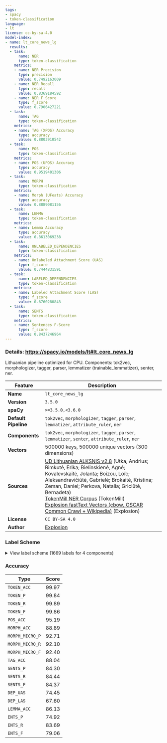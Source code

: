 ```yaml
---
tags:
- spacy
- token-classification
language:
- lt
license: cc-by-sa-4.0
model-index:
- name: lt_core_news_lg
  results:
  - task:
      name: NER
      type: token-classification
    metrics:
    - name: NER Precision
      type: precision
      value: 0.7492163009
    - name: NER Recall
      type: recall
      value: 0.8369184592
    - name: NER F Score
      type: f_score
      value: 0.7906427221
  - task:
      name: TAG
      type: token-classification
    metrics:
    - name: TAG (XPOS) Accuracy
      type: accuracy
      value: 0.8803910542
  - task:
      name: POS
      type: token-classification
    metrics:
    - name: POS (UPOS) Accuracy
      type: accuracy
      value: 0.9519401306
  - task:
      name: MORPH
      type: token-classification
    metrics:
    - name: Morph (UFeats) Accuracy
      type: accuracy
      value: 0.8889081156
  - task:
      name: LEMMA
      type: token-classification
    metrics:
    - name: Lemma Accuracy
      type: accuracy
      value: 0.8613069238
  - task:
      name: UNLABELED_DEPENDENCIES
      type: token-classification
    metrics:
    - name: Unlabeled Attachment Score (UAS)
      type: f_score
      value: 0.7444831591
  - task:
      name: LABELED_DEPENDENCIES
      type: token-classification
    metrics:
    - name: Labeled Attachment Score (LAS)
      type: f_score
      value: 0.6760280843
  - task:
      name: SENTS
      type: token-classification
    metrics:
    - name: Sentences F-Score
      type: f_score
      value: 0.8437246964
---
```

### Details: https://spacy.io/models/lt#lt_core_news_lg

Lithuanian pipeline optimized for CPU. Components: tok2vec, morphologizer, tagger, parser, lemmatizer (trainable_lemmatizer), senter, ner.

| Feature | Description |
| --- | --- |
| **Name** | `lt_core_news_lg` |
| **Version** | `3.5.0` |
| **spaCy** | `>=3.5.0,<3.6.0` |
| **Default Pipeline** | `tok2vec`, `morphologizer`, `tagger`, `parser`, `lemmatizer`, `attribute_ruler`, `ner` |
| **Components** | `tok2vec`, `morphologizer`, `tagger`, `parser`, `lemmatizer`, `senter`, `attribute_ruler`, `ner` |
| **Vectors** | 500000 keys, 500000 unique vectors (300 dimensions) |
| **Sources** | [UD Lithuanian ALKSNIS v2.8](https://github.com/UniversalDependencies/UD_Lithuanian-ALKSNIS) (Utka, Andrius; Rimkutė, Erika; Bielinskienė, Agnė; Kovalevskaitė, Jolanta; Boizou, Loïc; Aleksandravičiūtė, Gabrielė; Brokaitė, Kristina; Zeman, Daniel; Perkova, Natalia; Griciūtė, Bernadeta)<br />[TokenMill NER Corpus](https://www.tokenmill.lt) (TokenMill)<br />[Explosion fastText Vectors (cbow, OSCAR Common Crawl + Wikipedia)](https://spacy.io) (Explosion) |
| **License** | `CC BY-SA 4.0` |
| **Author** | [Explosion](https://explosion.ai) |

### Label Scheme

<details>

<summary>View label scheme (1669 labels for 4 components)</summary>

| Component | Labels |
| --- | --- |
| **`morphologizer`** | `Definite=Ind\|Gender=Neut\|POS=VERB\|Polarity=Pos\|Tense=Pres\|VerbForm=Part\|Voice=Pass`, `POS=VERB\|Polarity=Pos\|VerbForm=Inf`, `Case=Gen\|Definite=Def\|Degree=Pos\|Gender=Fem\|Number=Plur\|POS=ADJ`, `Case=Gen\|Gender=Fem\|Number=Plur\|POS=NOUN`, `Case=Gen\|Gender=Masc\|Number=Plur\|POS=NOUN`, `Case=Acc\|Gender=Masc\|Number=Plur\|POS=NOUN`, `POS=VERB\|Polarity=Pos\|Tense=Pres\|VerbForm=Ger`, `Case=Gen\|Gender=Masc\|Number=Sing\|POS=NOUN`, `POS=CCONJ`, `POS=PUNCT`, `Case=Gen\|Definite=Ind\|Gender=Masc\|Number=Plur\|POS=PRON\|PronType=Ind`, `Case=Acc\|Definite=Ind\|Degree=Pos\|Gender=Fem\|Number=Plur\|POS=ADJ`, `Case=Acc\|Gender=Fem\|Number=Plur\|POS=NOUN`, `Case=Loc\|Gender=Fem\|Number=Plur\|POS=NOUN`, `Case=Gen\|Definite=Ind\|Gender=Masc\|Number=Plur\|POS=VERB\|Polarity=Pos\|Tense=Pres\|VerbForm=Part\|Voice=Act`, `Case=Acc\|Gender=Masc\|Number=Sing\|POS=NOUN`, `Case=Acc\|Definite=Ind\|Gender=Fem\|Number=Plur\|POS=PRON\|PronType=Ind`, `Case=Acc\|Definite=Ind\|Gender=Fem\|Number=Sing\|POS=DET\|PronType=Dem`, `Case=Acc\|Gender=Fem\|Number=Sing\|POS=NOUN`, `Aspect=Perf\|Mood=Ind\|Number=Sing\|POS=VERB\|Person=3\|Polarity=Pos\|Tense=Past\|VerbForm=Fin`, `Aspect=Perf\|Case=Nom\|Definite=Ind\|Gender=Masc\|Number=Sing\|POS=VERB\|Polarity=Pos\|Tense=Past\|VerbForm=Part\|Voice=Act`, `Case=Gen\|Gender=Fem\|Number=Sing\|POS=NOUN`, `Case=Nom\|Gender=Masc\|Number=Sing\|POS=NOUN`, `Abbr=Yes\|POS=X`, `AdpType=Prep\|Case=Gen\|POS=ADP`, `Case=Gen\|Gender=Masc\|Number=Sing\|POS=PROPN`, `Case=Nom\|Definite=Ind\|Degree=Pos\|Gender=Fem\|Number=Plur\|POS=ADJ`, `Case=Nom\|Gender=Fem\|Number=Plur\|POS=NOUN`, `Case=Ins\|Gender=Masc\|Number=Sing\|POS=NOUN`, `Mood=Ind\|Number=Plur\|POS=VERB\|Person=3\|Polarity=Pos\|Tense=Pres\|VerbForm=Fin`, `Case=Acc\|Definite=Ind\|Degree=Pos\|Gender=Masc\|Number=Sing\|POS=ADJ`, `Mood=Cnd\|POS=VERB\|Person=3\|Polarity=Pos\|VerbForm=Fin`, `Case=Gen\|Definite=Ind\|Gender=Fem\|Number=Plur\|POS=PRON\|PronType=Ind`, `Case=Nom\|Gender=Masc\|Number=Plur\|POS=NOUN`, `Mood=Ind\|Number=Plur\|POS=AUX\|Person=3\|Polarity=Pos\|Tense=Pres\|VerbForm=Fin`, `Degree=Pos\|POS=ADV`, `Case=Nom\|Definite=Ind\|Degree=Pos\|Gender=Masc\|Number=Plur\|POS=ADJ`, `Degree=Pos\|Hyph=Yes\|POS=ADV`, `Hyph=Yes\|POS=X`, `Case=Nom\|Definite=Ind\|Gender=Masc\|Number=Plur\|POS=PRON\|Person=3\|PronType=Prs`, `POS=SCONJ`, `Mood=Ind\|POS=VERB\|Person=3\|Polarity=Pos\|Tense=Pres\|VerbForm=Fin`, `Case=Nom\|Definite=Ind\|POS=PRON\|PronType=Ind`, `Case=Nom\|Definite=Ind\|Gender=Fem\|Number=Sing\|POS=DET\|PronType=Dem`, `Case=Nom\|Gender=Fem\|Number=Sing\|POS=NOUN`, `Mood=Ind\|Number=Sing\|POS=VERB\|Person=3\|Polarity=Pos\|Reflex=Yes\|Tense=Pres\|VerbForm=Fin`, `Mood=Ind\|Number=Sing\|POS=VERB\|Person=3\|Polarity=Pos\|Tense=Pres\|VerbForm=Fin`, `Case=Acc\|Definite=Ind\|POS=PRON\|PronType=Ind`, `POS=PART`, `Case=Gen\|Definite=Ind\|Degree=Pos\|Gender=Fem\|Number=Sing\|POS=ADJ`, `Mood=Ind\|Number=Plur\|POS=VERB\|Person=3\|Polarity=Pos\|Reflex=Yes\|Tense=Pres\|VerbForm=Fin`, `Case=Gen\|Definite=Ind\|Gender=Masc\|Number=Plur\|POS=DET\|PronType=Dem`, `Case=Ins\|Gender=Masc\|NumForm=Word\|NumType=Card\|POS=NUM`, `Case=Ins\|Gender=Masc\|Number=Plur\|POS=NOUN`, `Case=Ins\|Definite=Ind\|Degree=Pos\|Gender=Masc\|Number=Sing\|POS=ADJ`, `Definite=Ind\|Gender=Neut\|POS=DET\|PronType=Dem`, `Mood=Ind\|POS=AUX\|Person=3\|Polarity=Pos\|Tense=Pres\|VerbForm=Fin`, `Definite=Ind\|Degree=Pos\|Gender=Neut\|POS=ADJ`, `Case=Nom\|Definite=Ind\|Gender=Masc\|Number=Sing\|POS=PRON\|PronType=Ind`, `Case=Nom\|Gender=Masc\|Number=Sing\|POS=PROPN`, `Case=Loc\|Definite=Ind\|Gender=Fem\|Number=Sing\|POS=VERB\|Polarity=Pos\|Tense=Pres\|VerbForm=Part\|Voice=Pass`, `Case=Gen\|Definite=Def\|Degree=Pos\|Gender=Masc\|Number=Sing\|POS=ADJ`, `Case=Loc\|Gender=Fem\|Number=Sing\|POS=NOUN`, `Aspect=Perf\|POS=VERB\|Polarity=Pos\|Reflex=Yes\|Tense=Past\|VerbForm=Ger`, `Case=Dat\|Gender=Masc\|Number=Sing\|POS=NOUN`, `Mood=Ind\|Number=Plur\|POS=VERB\|Person=3\|Polarity=Pos\|Tense=Fut\|VerbForm=Fin`, `Mood=Ind\|POS=VERB\|Person=3\|Polarity=Pos\|Tense=Fut\|VerbForm=Fin`, `POS=VERB\|Polarity=Pos\|Reflex=Yes\|VerbForm=Inf`, `Degree=Cmp\|POS=ADV`, `Case=Gen\|Gender=Fem\|Number=Sing\|POS=PROPN`, `Mood=Ind\|Number=Sing\|POS=VERB\|Person=3\|Polarity=Pos\|Tense=Fut\|VerbForm=Fin`, `Case=Gen\|Definite=Ind\|Gender=Masc\|Number=Sing\|POS=DET\|PronType=Dem`, `Mood=Ind\|POS=VERB\|Person=3\|Polarity=Neg\|Tense=Pres\|VerbForm=Fin`, `Mood=Ind\|Number=Sing\|POS=VERB\|Person=3\|Polarity=Neg\|Tense=Pres\|VerbForm=Fin`, `Case=Gen\|Definite=Ind\|Gender=Masc\|Number=Sing\|POS=PRON\|PronType=Ind`, `Definite=Ind\|NumForm=Digit\|POS=NUM`, `Case=Gen\|Gender=Masc\|NumForm=Word\|NumType=Card\|Number=Plur\|POS=NUM`, `Case=Nom\|Definite=Ind\|Degree=Pos\|Gender=Masc\|Number=Sing\|POS=ADJ`, `Case=Acc\|Gender=Masc\|NumForm=Word\|NumType=Card\|Number=Sing\|POS=NUM`, `Case=Dat\|Definite=Ind\|Number=Sing\|POS=PRON\|Person=1\|PronType=Prs`, `Case=Gen\|Definite=Ind\|Gender=Masc\|Number=Plur\|POS=DET\|PronType=Tot`, `Case=Nom\|Definite=Ind\|Gender=Masc\|Number=Plur\|POS=VERB\|Polarity=Pos\|Tense=Past\|VerbForm=Part\|Voice=Pass`, `Case=Loc\|Definite=Ind\|Gender=Fem\|Number=Plur\|POS=PRON\|PronType=Ind`, `Case=Nom\|Gender=Masc\|NumForm=Word\|NumType=Card\|Number=Plur\|POS=NUM`, `NumForm=Word\|NumType=Card\|POS=NUM`, `Case=Nom\|Definite=Ind\|Gender=Fem\|Hyph=Yes\|Number=Plur\|POS=DET\|PronType=Dem`, `Mood=Ind\|Number=Sing\|POS=VERB\|Person=1\|Polarity=Pos\|Tense=Pres\|VerbForm=Fin`, `Case=Nom\|Definite=Def\|Degree=Pos\|Gender=Masc\|Number=Sing\|POS=ADJ`, `Case=Nom\|Definite=Ind\|Gender=Masc\|Number=Sing\|POS=DET\|PronType=Int,Rel`, `Case=Acc\|Definite=Ind\|Gender=Masc\|Number=Sing\|POS=DET\|PronType=Dem`, `Case=Dat\|Gender=Masc\|Number=Plur\|POS=NOUN`, `Case=Nom\|Gender=Fem\|Number=Sing\|POS=PROPN`, `Case=Nom\|Definite=Ind\|Gender=Fem\|Number=Sing\|POS=PRON\|Person=3\|PronType=Prs`, `Hyph=Yes\|POS=PART`, `Mood=Cnd\|Number=Sing\|POS=AUX\|Person=3\|Polarity=Pos\|VerbForm=Fin`, `Case=Nom\|Definite=Ind\|Gender=Masc\|Number=Sing\|POS=PRON\|Person=3\|PronType=Prs`, `Case=Loc\|Gender=Masc\|Number=Sing\|POS=NOUN`, `AdpType=Prep\|Case=Acc\|POS=ADP`, `Mood=Cnd\|Number=Sing\|POS=VERB\|Person=3\|Polarity=Pos\|VerbForm=Fin`, `Case=Gen\|Definite=Def\|Gender=Fem\|NumForm=Combi\|NumType=Ord\|Number=Sing\|POS=NUM`, `Case=Nom\|Definite=Def\|Gender=Fem\|NumForm=Word\|NumType=Ord\|Number=Sing\|POS=NUM`, `Aspect=Perf\|Mood=Ind\|Number=Plur\|POS=VERB\|Person=3\|Polarity=Pos\|Tense=Past\|VerbForm=Fin`, `Case=Acc\|Definite=Ind\|Degree=Pos\|Gender=Fem\|Number=Sing\|POS=ADJ`, `Mood=Ind\|Number=Plur\|POS=VERB\|Person=3\|Polarity=Neg\|Tense=Pres\|VerbForm=Fin`, `Definite=Ind\|NumForm=Roman\|POS=NUM`, `Case=Gen\|Definite=Ind\|Gender=Masc\|Number=Plur\|POS=PRON\|Person=3\|PronType=Prs`, `Case=Gen\|Definite=Ind\|Degree=Pos\|Gender=Masc\|Number=Plur\|POS=ADJ`, `Aspect=Perf\|Case=Nom\|Definite=Ind\|Gender=Masc\|Number=Sing\|POS=VERB\|Polarity=Pos\|Reflex=Yes\|Tense=Past\|VerbForm=Part\|Voice=Act`, `Case=Gen\|Definite=Ind\|Gender=Fem\|NumForm=Word\|NumType=Ord\|Number=Sing\|POS=NUM`, `Case=Nom\|Definite=Ind\|Gender=Masc\|Number=Sing\|POS=DET\|PronType=Dem`, `Case=Nom\|Definite=Ind\|Gender=Masc\|Mood=Nec\|Number=Sing\|POS=VERB\|Polarity=Pos\|VerbForm=Part`, `Case=Nom\|Definite=Ind\|Degree=Cmp\|Gender=Fem\|Number=Plur\|POS=ADJ`, `Aspect=Perf\|Case=Acc\|Definite=Ind\|Gender=Masc\|Number=Plur\|POS=VERB\|Polarity=Pos\|Reflex=Yes\|Tense=Past\|VerbForm=Part\|Voice=Act`, `Case=Dat\|Definite=Ind\|Gender=Masc\|Number=Plur\|POS=PRON\|Person=3\|PronType=Prs`, `Aspect=Perf\|Mood=Ind\|POS=VERB\|Person=3\|Polarity=Pos\|Tense=Past\|VerbForm=Fin`, `Aspect=Perf\|Case=Nom\|Definite=Ind\|Gender=Masc\|Number=Plur\|POS=VERB\|Polarity=Pos\|Tense=Past\|VerbForm=Part\|Voice=Act`, `Case=Gen\|Definite=Ind\|Degree=Pos\|Gender=Fem\|Number=Plur\|POS=ADJ`, `Case=Nom\|Definite=Ind\|Gender=Fem\|Number=Plur\|POS=DET\|PronType=Int,Rel`, `Degree=Sup\|POS=ADV`, `Case=Nom\|Definite=Ind\|Gender=Fem\|Number=Plur\|POS=VERB\|Polarity=Pos\|Tense=Past\|VerbForm=Part\|Voice=Pass`, `Case=Gen\|Definite=Ind\|Gender=Fem\|Mood=Nec\|Number=Plur\|POS=VERB\|Polarity=Neg\|VerbForm=Part`, `Mood=Ind\|Number=Sing\|POS=AUX\|Person=3\|Polarity=Pos\|Tense=Pres\|VerbForm=Fin`, `Case=Ins\|Definite=Ind\|Gender=Masc\|Number=Sing\|POS=DET\|PronType=Int,Rel`, `Case=Acc\|Definite=Ind\|Gender=Masc\|Number=Sing\|POS=VERB\|Polarity=Pos\|Tense=Pres\|VerbForm=Part\|Voice=Pass`, `Case=Acc\|Gender=Fem\|NumForm=Word\|NumType=Card\|Number=Sing\|POS=NUM`, `Mood=Ind\|Number=Sing\|POS=VERB\|Person=1\|Polarity=Pos\|Reflex=Yes\|Tense=Pres\|VerbForm=Fin`, `Mood=Ind\|Number=Plur\|POS=VERB\|Person=3\|Polarity=Neg\|Tense=Fut\|VerbForm=Fin`, `Case=Gen\|Definite=Def\|Gender=Masc\|NumForm=Combi\|NumType=Ord\|Number=Sing\|POS=NUM`, `Case=Nom\|Definite=Ind\|Gender=Masc\|Number=Sing\|POS=VERB\|Polarity=Pos\|Tense=Pres\|VerbForm=Part\|Voice=Pass`, `AdpType=Prep\|Case=Ins\|POS=ADP`, `Degree=Pos\|POS=ADV\|PronType=Int,Rel`, `Case=Gen\|Definite=Ind\|Gender=Masc\|POS=PRON\|PronType=Ind`, `Case=Nom\|Definite=Ind\|Gender=Masc\|Number=Sing\|POS=VERB\|Polarity=Pos\|Tense=Past\|VerbForm=Part\|Voice=Pass`, `Case=Gen\|Gender=Fem\|NumForm=Word\|NumType=Card\|POS=NUM`, `Case=Gen\|Gender=Masc\|Number=Sing\|POS=NOUN\|Reflex=Yes`, `Case=Ins\|Definite=Ind\|Degree=Pos\|Gender=Fem\|Number=Plur\|POS=ADJ`, `Case=Ins\|Gender=Fem\|Number=Plur\|POS=NOUN`, `Definite=Ind\|Gender=Neut\|POS=VERB\|Polarity=Neg\|Tense=Past\|VerbForm=Part\|Voice=Pass`, `Case=Dat\|Gender=Fem\|Number=Sing\|POS=NOUN`, `Case=Ins\|Gender=Fem\|Number=Sing\|POS=PROPN`, `Case=Nom\|Definite=Ind\|Gender=Masc\|Number=Plur\|POS=VERB\|Polarity=Pos\|Tense=Pres\|VerbForm=Part\|Voice=Pass`, `Case=Acc\|Definite=Ind\|Degree=Pos\|Gender=Masc\|Number=Plur\|POS=ADJ`, `POS=INTJ`, `Definite=Ind\|Gender=Neut\|NumForm=Word\|NumType=Ord\|POS=NUM`, `Case=Nom\|Definite=Ind\|Gender=Fem\|Number=Plur\|POS=VERB\|Polarity=Pos\|Tense=Pres\|VerbForm=Part\|Voice=Pass`, `Case=Loc\|Definite=Ind\|Gender=Fem\|Number=Plur\|POS=DET\|PronType=Dem`, `Case=Dat\|Definite=Ind\|Gender=Fem\|Number=Sing\|POS=VERB\|Polarity=Pos\|Tense=Pres\|VerbForm=Part\|Voice=Act`, `Case=Nom\|Definite=Ind\|Gender=Masc\|Number=Plur\|POS=VERB\|Polarity=Neg\|Tense=Pres\|VerbForm=Part\|Voice=Pass`, `Case=Gen\|Definite=Ind\|Gender=Fem\|Number=Plur\|POS=VERB\|Polarity=Pos\|Reflex=Yes\|Tense=Pres\|VerbForm=Part\|Voice=Act`, `Case=Gen\|Definite=Ind\|POS=PRON\|PronType=Neg`, `Case=Gen\|Definite=Ind\|Gender=Fem\|Number=Plur\|POS=VERB\|Polarity=Neg\|Tense=Pres\|VerbForm=Part\|Voice=Act`, `Case=Nom\|Definite=Ind\|Gender=Masc\|Number=Sing\|POS=VERB\|Polarity=Pos\|Reflex=Yes\|Tense=Past\|VerbForm=Part\|Voice=Pass`, `Case=Dat\|Definite=Ind\|Gender=Masc\|Number=Plur\|POS=PRON\|PronType=Ind`, `Case=Dat\|Gender=Fem\|Number=Plur\|POS=NOUN`, `Case=Nom\|Definite=Ind\|Degree=Pos\|Gender=Fem\|Number=Sing\|POS=ADJ`, `Case=Gen\|Gender=Masc\|NumForm=Word\|NumType=Card\|Number=Sing\|POS=NUM`, `Aspect=Perf\|Mood=Ind\|POS=AUX\|Person=3\|Polarity=Pos\|Tense=Past\|VerbForm=Fin`, `Definite=Ind\|Gender=Neut\|POS=VERB\|Polarity=Pos\|Reflex=Yes\|Tense=Past\|VerbForm=Part\|Voice=Pass`, `Case=Nom\|Definite=Ind\|Gender=Fem\|Number=Sing\|POS=VERB\|Polarity=Neg\|Tense=Past\|VerbForm=Part\|Voice=Pass`, `Definite=Ind\|Gender=Neut\|Hyph=Yes\|POS=PRON\|PronType=Ind`, `Definite=Ind\|Gender=Neut\|POS=VERB\|Polarity=Neg\|Tense=Pres\|VerbForm=Part\|Voice=Pass`, `Aspect=Perf\|Case=Dat\|Definite=Ind\|Gender=Masc\|Number=Plur\|POS=VERB\|Polarity=Pos\|Tense=Past\|VerbForm=Part\|Voice=Act`, `Aspect=Perf\|Mood=Ind\|Number=Sing\|POS=VERB\|Person=3\|Polarity=Neg\|Tense=Past\|VerbForm=Fin`, `Case=Gen\|Definite=Ind\|Degree=Pos\|Gender=Masc\|Number=Sing\|POS=ADJ`, `Case=Gen\|Definite=Def\|Gender=Masc\|NumForm=Word\|NumType=Ord\|Number=Sing\|POS=NUM`, `Aspect=Perf\|Mood=Ind\|Number=Sing\|POS=VERB\|Person=3\|Polarity=Pos\|Reflex=Yes\|Tense=Past\|VerbForm=Fin`, `Case=Gen\|Definite=Def\|Gender=Masc\|Number=Sing\|POS=VERB\|Polarity=Pos\|Tense=Pres\|VerbForm=Part\|Voice=Act`, `Case=Nom\|Definite=Ind\|POS=PRON\|PronType=Int,Rel`, `Case=Gen\|Definite=Ind\|Gender=Masc\|Number=Sing\|POS=PRON\|Person=3\|PronType=Prs`, `Aspect=Perf\|Definite=Ind\|Gender=Neut\|POS=VERB\|Polarity=Pos\|Tense=Past\|VerbForm=Part\|Voice=Act`, `Case=Nom\|Definite=Ind\|Gender=Masc\|Number=Plur\|POS=DET\|PronType=Int,Rel`, `Case=Dat\|Definite=Ind\|Gender=Masc\|Number=Plur\|POS=DET\|PronType=Int,Rel`, `Aspect=Perf\|Mood=Ind\|Number=Sing\|POS=AUX\|Person=3\|Polarity=Pos\|Tense=Past\|VerbForm=Fin`, `Case=Nom\|Definite=Ind\|Gender=Masc\|Number=Sing\|POS=VERB\|Polarity=Neg\|Tense=Past\|VerbForm=Part\|Voice=Pass`, `Hyph=Yes\|POS=VERB\|Polarity=Pos\|Tense=Pres\|VerbForm=Ger`, `Definite=Ind\|Gender=Neut\|POS=VERB\|Polarity=Pos\|Tense=Past\|VerbForm=Part\|Voice=Pass`, `Case=Dat\|Definite=Ind\|Degree=Pos\|Gender=Masc\|Number=Plur\|POS=ADJ`, `Aspect=Perf\|Case=Acc\|Definite=Ind\|Gender=Fem\|Number=Sing\|POS=VERB\|Polarity=Pos\|Reflex=Yes\|Tense=Past\|VerbForm=Part\|Voice=Act`, `Case=Acc\|Definite=Ind\|Gender=Fem\|Number=Sing\|POS=VERB\|Polarity=Pos\|Tense=Past\|VerbForm=Part\|Voice=Pass`, `Case=Loc\|Definite=Ind\|Degree=Pos\|Gender=Fem\|Number=Sing\|POS=ADJ`, `Case=Acc\|Definite=Ind\|Gender=Masc\|Number=Plur\|POS=DET\|PronType=Dem`, `Case=Acc\|Definite=Ind\|Gender=Masc\|Number=Plur\|POS=PRON\|Person=3\|PronType=Prs`, `Aspect=Hab\|Mood=Ind\|Number=Plur\|POS=AUX\|Person=3\|Polarity=Pos\|Tense=Past\|VerbForm=Fin`, `Case=Acc\|Definite=Ind\|Gender=Fem\|Number=Plur\|POS=DET\|PronType=Dem`, `Case=Ins\|Definite=Ind\|Gender=Masc\|Number=Plur\|POS=VERB\|Polarity=Pos\|Tense=Past\|VerbForm=Part\|Voice=Pass`, `Aspect=Hab\|Mood=Ind\|Number=Sing\|POS=VERB\|Person=3\|Polarity=Pos\|Tense=Past\|VerbForm=Fin`, `Mood=Cnd\|Number=Sing\|POS=VERB\|Person=3\|Polarity=Neg\|Reflex=Yes\|VerbForm=Fin`, `Aspect=Perf\|Mood=Ind\|Number=Sing\|POS=VERB\|Person=3\|Polarity=Neg\|Reflex=Yes\|Tense=Past\|VerbForm=Fin`, `Case=Loc\|Gender=Masc\|Number=Plur\|POS=NOUN`, `Case=Dat\|Definite=Ind\|Degree=Pos\|Gender=Fem\|Number=Sing\|POS=ADJ`, `Abbr=Yes\|POS=NOUN`, `Case=Gen\|Definite=Ind\|Gender=Masc\|Number=Sing\|POS=DET\|PronType=Int,Rel`, `Case=Nom\|Definite=Ind\|Gender=Fem\|Number=Plur\|POS=DET\|PronType=Neg`, `Hyph=Yes\|POS=SCONJ`, `Aspect=Perf\|Case=Dat\|Definite=Ind\|Gender=Fem\|Number=Sing\|POS=VERB\|Polarity=Pos\|Tense=Past\|VerbForm=Part\|Voice=Act`, `Case=Gen\|Definite=Ind\|Gender=Fem\|Number=Sing\|POS=VERB\|Polarity=Pos\|Tense=Pres\|VerbForm=Part\|Voice=Act`, `Case=Ins\|Definite=Ind\|Gender=Masc\|Number=Plur\|POS=PRON\|PronType=Ind`, `Case=Dat\|Definite=Ind\|Gender=Masc\|Number=Plur\|POS=DET\|PronType=Tot`, `Case=Gen\|Definite=Ind\|Gender=Masc\|Number=Plur\|POS=DET\|PronType=Int,Rel`, `Mood=Ind\|Number=Sing\|POS=VERB\|Person=3\|Polarity=Neg\|Tense=Fut\|VerbForm=Fin`, `Case=Ins\|Gender=Fem\|Number=Sing\|POS=NOUN`, `Case=Acc\|Definite=Ind\|Gender=Masc\|Number=Plur\|POS=DET\|PronType=Emp`, `Case=Acc\|Definite=Def\|Gender=Masc\|NumForm=Combi\|NumType=Ord\|Number=Sing\|POS=NUM`, `Case=Nom\|Definite=Ind\|Gender=Masc\|Hyph=Yes\|Number=Plur\|POS=PRON\|PronType=Ind`, `Case=Nom\|Definite=Ind\|Gender=Masc\|Mood=Nec\|Number=Plur\|POS=VERB\|Polarity=Pos\|VerbForm=Part`, `Case=Dat\|Gender=Fem\|Number=Sing\|POS=PROPN`, `Case=Loc\|Gender=Fem\|Number=Sing\|POS=PROPN`, `Case=Acc\|Gender=Fem\|Number=Sing\|POS=PROPN`, `Case=Acc\|Definite=Def\|Gender=Masc\|NumType=Ord\|Number=Sing\|POS=NUM`, `Case=Nom\|Definite=Ind\|Gender=Fem\|Number=Sing\|POS=VERB\|Polarity=Pos\|Tense=Past\|VerbForm=Part\|Voice=Pass`, `Case=Acc\|Definite=Ind\|POS=PRON\|PronType=Int,Rel`, `Mood=Cnd\|Number=Plur\|POS=VERB\|Person=3\|Polarity=Pos\|VerbForm=Fin`, `Case=Nom\|Definite=Ind\|Gender=Fem\|Hyph=Yes\|Number=Plur\|POS=PRON\|PronType=Ind`, `Case=Dat\|Definite=Ind\|Degree=Pos\|Gender=Masc\|Number=Sing\|POS=ADJ`, `Aspect=Perf\|Case=Gen\|Definite=Ind\|Gender=Fem\|Number=Sing\|POS=VERB\|Polarity=Pos\|Reflex=Yes\|Tense=Past\|VerbForm=Part\|Voice=Act`, `Case=Nom\|Definite=Ind\|Gender=Fem\|Number=Sing\|POS=VERB\|Polarity=Pos\|Tense=Pres\|VerbForm=Part\|Voice=Pass`, `Case=Acc\|Definite=Ind\|Gender=Fem\|Number=Sing\|POS=DET\|PronType=Int,Rel`, `Aspect=Perf\|Case=Nom\|Definite=Ind\|Gender=Fem\|Number=Sing\|POS=VERB\|Polarity=Pos\|Tense=Past\|VerbForm=Part\|Voice=Act`, `Gender=Masc\|POS=NOUN`, `Case=Nom\|Definite=Ind\|Gender=Masc\|Number=Plur\|POS=DET\|PronType=Dem`, `Case=Nom\|Definite=Ind\|Gender=Masc\|Hyph=Yes\|Number=Sing\|POS=PRON\|PronType=Ind`, `Case=Gen\|Definite=Ind\|POS=PRON\|PronType=Prs\|Reflex=Yes`, `POS=VERB\|Polarity=Pos\|Reflex=Yes\|Tense=Pres\|VerbForm=Ger`, `Case=Acc\|Definite=Ind\|Gender=Fem\|Number=Sing\|POS=PRON\|PronType=Ind`, `Case=Gen\|Definite=Ind\|Gender=Fem\|Number=Plur\|POS=DET\|PronType=Dem`, `Case=Gen\|Definite=Ind\|Gender=Masc\|Hyph=Yes\|Number=Sing\|POS=DET\|PronType=Int,Rel`, `Mood=Ind\|POS=AUX\|Person=3\|Polarity=Pos\|Tense=Fut\|VerbForm=Fin`, `Case=Nom\|Definite=Ind\|Gender=Masc\|Number=Sing\|POS=VERB\|Polarity=Neg\|Tense=Pres\|VerbForm=Part\|Voice=Pass`, `Mood=Ind\|POS=VERB\|Person=3\|Polarity=Pos\|Reflex=Yes\|Tense=Pres\|VerbForm=Fin`, `Aspect=Perf\|POS=AUX\|Polarity=Pos\|Tense=Past\|VerbForm=Ger`, `Case=Dat\|Definite=Ind\|Gender=Fem\|Number=Sing\|POS=DET\|PronType=Int,Rel`, `Case=Nom\|Definite=Ind\|Gender=Fem\|POS=VERB\|Polarity=Pos\|Tense=Pres\|VerbForm=Part\|Voice=Pass`, `Case=Gen\|Definite=Ind\|Gender=Masc\|Number=Sing\|POS=VERB\|Polarity=Pos\|Tense=Pres\|VerbForm=Part\|Voice=Act`, `Case=Acc\|Definite=Ind\|Gender=Masc\|Number=Plur\|POS=PRON\|PronType=Ind`, `Case=Ins\|Definite=Ind\|Gender=Masc\|Number=Sing\|POS=DET\|PronType=Dem`, `Case=Acc\|Definite=Ind\|Gender=Fem\|Number=Sing\|POS=VERB\|Polarity=Pos\|Tense=Pres\|VerbForm=Part\|Voice=Pass`, `Case=Ins\|Definite=Ind\|Gender=Fem\|Number=Plur\|POS=DET\|PronType=Dem`, `Aspect=Perf\|Mood=Ind\|POS=VERB\|Polarity=Pos\|Tense=Past\|VerbForm=Fin`, `Aspect=Perf\|Mood=Ind\|Number=Plur\|POS=VERB\|Person=3\|Polarity=Neg\|Tense=Past\|VerbForm=Fin`, `Case=Gen\|Definite=Ind\|Degree=Cmp\|Gender=Masc\|Number=Sing\|POS=ADJ`, `Aspect=Perf\|Case=Gen\|Definite=Ind\|Gender=Masc\|Number=Plur\|POS=VERB\|Polarity=Pos\|Reflex=Yes\|Tense=Past\|VerbForm=Part\|Voice=Act`, `Aspect=Perf\|Mood=Ind\|Number=Plur\|POS=VERB\|Person=3\|Polarity=Pos\|Reflex=Yes\|Tense=Past\|VerbForm=Fin`, `Case=Nom\|Definite=Ind\|Hyph=Yes\|POS=PRON\|PronType=Int,Rel`, `Mood=Cnd\|POS=AUX\|Person=3\|Polarity=Pos\|VerbForm=Fin`, `POS=AUX\|Polarity=Pos\|Tense=Pres\|VerbForm=Ger`, `Aspect=Perf\|Mood=Ind\|Number=Sing\|POS=VERB\|Person=1\|Polarity=Pos\|Tense=Past\|VerbForm=Fin`, `Case=Gen\|Definite=Ind\|Gender=Fem\|Number=Sing\|POS=PRON\|Person=3\|PronType=Prs`, `Case=Loc\|Gender=Masc\|Number=Sing\|POS=PROPN`, `Case=Nom\|Gender=Masc\|NumForm=Word\|NumType=Card\|POS=NUM`, `Case=Gen\|Definite=Ind\|Gender=Fem\|Number=Plur\|POS=DET\|PronType=Tot`, `Case=Loc\|Definite=Ind\|Gender=Fem\|Number=Sing\|POS=VERB\|Polarity=Pos\|Tense=Past\|VerbForm=Part\|Voice=Pass`, `Case=Dat\|Gender=Masc\|Number=Sing\|POS=PROPN`, `Aspect=Perf\|Mood=Ind\|POS=VERB\|Person=3\|Polarity=Pos\|Reflex=Yes\|Tense=Past\|VerbForm=Fin`, `Case=Loc\|Gender=Fem\|NumForm=Word\|NumType=Card\|POS=NUM`, `Case=Nom\|Definite=Ind\|Gender=Masc\|Number=Plur\|POS=PRON\|PronType=Ind`, `Case=Nom\|Definite=Ind\|Gender=Fem\|Number=Sing\|POS=DET\|PronType=Int,Rel`, `Case=Loc\|Definite=Ind\|Degree=Pos\|Gender=Masc\|Number=Plur\|POS=ADJ`, `Case=Nom\|Definite=Ind\|Gender=Masc\|Number=Plur\|POS=VERB\|Polarity=Pos\|Tense=Pres\|VerbForm=Part\|Voice=Act`, `Case=Loc\|Definite=Def\|Degree=Pos\|Gender=Masc\|Number=Sing\|POS=ADJ`, `Aspect=Perf\|Mood=Ind\|Number=Plur\|POS=AUX\|Person=3\|Polarity=Pos\|Tense=Past\|VerbForm=Fin`, `Hyph=Yes\|POS=ADV`, `Case=Gen\|Gender=Masc\|NumForm=Word\|NumType=Card\|POS=NUM`, `Case=Acc\|Definite=Ind\|Gender=Masc\|Number=Plur\|POS=VERB\|Polarity=Pos\|Tense=Past\|VerbForm=Part\|Voice=Pass`, `Case=Acc\|Definite=Ind\|Gender=Masc\|Number=Plur\|POS=VERB\|Polarity=Pos\|Tense=Pres\|VerbForm=Part\|Voice=Pass`, `Case=Ins\|Definite=Ind\|Gender=Fem\|Number=Sing\|POS=VERB\|Polarity=Pos\|Tense=Pres\|VerbForm=Part\|Voice=Pass`, `Case=Ins\|Definite=Ind\|Gender=Masc\|Number=Plur\|POS=DET\|PronType=Int,Rel`, `Case=Acc\|Definite=Ind\|Gender=Masc\|Number=Sing\|POS=PRON\|Person=3\|PronType=Prs`, `Case=Acc\|Definite=Ind\|Gender=Masc\|Number=Sing\|POS=DET\|PronType=Emp`, `Case=Ins\|Gender=Masc\|Number=Sing\|POS=PROPN`, `Case=Ins\|Definite=Ind\|Degree=Sup\|Gender=Masc\|Number=Plur\|POS=ADJ`, `Definite=Ind\|Gender=Neut\|POS=VERB\|Polarity=Neg\|Reflex=Yes\|Tense=Past\|VerbForm=Part\|Voice=Pass`, `Aspect=Perf\|Case=Gen\|Definite=Ind\|Gender=Masc\|Number=Plur\|POS=VERB\|Polarity=Pos\|Tense=Past\|VerbForm=Part\|Voice=Act`, `Case=Acc\|Definite=Ind\|Gender=Masc\|Number=Plur\|POS=DET\|PronType=Int,Rel`, `Case=Ins\|Definite=Ind\|Gender=Fem\|Number=Sing\|POS=VERB\|Polarity=Pos\|Tense=Past\|VerbForm=Part\|Voice=Pass`, `Case=Ins\|Definite=Ind\|Gender=Fem\|Number=Sing\|POS=DET\|PronType=Dem`, `Aspect=Perf\|Mood=Ind\|POS=VERB\|Person=3\|Polarity=Neg\|Tense=Past\|VerbForm=Fin`, `Case=Nom\|Definite=Ind\|Gender=Fem\|Hyph=Yes\|Number=Sing\|POS=PRON\|PronType=Ind`, `Case=Nom\|Definite=Ind\|Gender=Masc\|POS=PRON\|PronType=Ind`, `Case=Dat\|Gender=Masc\|Number=Sing\|POS=NOUN\|Reflex=Yes`, `Case=Nom\|Definite=Ind\|Degree=Cmp\|Gender=Masc\|Number=Plur\|POS=ADJ`, `Definite=Ind\|Gender=Neut\|Hyph=Yes\|POS=DET\|PronType=Tot`, `Case=Loc\|Definite=Ind\|Degree=Pos\|Gender=Masc\|Number=Sing\|POS=ADJ`, `Case=Dat\|Definite=Ind\|Gender=Masc\|Number=Sing\|POS=VERB\|Polarity=Neg\|Tense=Past\|VerbForm=Part\|Voice=Pass`, `Case=Loc\|Definite=Ind\|Gender=Masc\|Hyph=Yes\|Number=Plur\|POS=PRON\|PronType=Ind`, `Case=Loc\|Definite=Ind\|Degree=Pos\|Gender=Fem\|Number=Plur\|POS=ADJ`, `Case=Acc\|Definite=Ind\|Gender=Masc\|Number=Sing\|POS=PRON\|PronType=Ind`, `Case=Ins\|Definite=Ind\|Gender=Masc\|Number=Sing\|POS=PRON\|PronType=Ind`, `Gender=Fem\|Number=Sing\|POS=VERB\|Polarity=Pos\|Reflex=Yes\|VerbForm=Conv`, `Case=Gen\|Definite=Ind\|Gender=Fem\|Number=Sing\|POS=DET\|PronType=Dem`, `Mood=Ind\|POS=VERB\|Person=3\|Polarity=Neg\|Reflex=Yes\|Tense=Pres\|VerbForm=Fin`, `Mood=Imp\|Number=Plur\|POS=VERB\|Person=2\|Polarity=Pos\|VerbForm=Fin`, `Case=Ins\|Definite=Ind\|POS=PRON\|PronType=Int,Rel`, `Case=Nom\|Definite=Def\|Gender=Fem\|NumForm=Combi\|NumType=Ord\|Number=Sing\|POS=NUM`, `Case=Gen\|NumForm=Word\|NumType=Card\|POS=NUM`, `Gender=Fem\|Number=Sing\|POS=VERB\|Polarity=Pos\|VerbForm=Conv`, `Case=Acc\|Definite=Ind\|Gender=Masc\|NumForm=Word\|NumType=Ord\|Number=Sing\|POS=NUM`, `Case=Gen\|Definite=Def\|Degree=Pos\|Gender=Fem\|Number=Sing\|POS=ADJ`, `Case=Gen\|Definite=Def\|Degree=Sup\|Gender=Fem\|Number=Sing\|POS=ADJ`, `Case=Gen\|Definite=Ind\|Gender=Fem\|Number=Plur\|POS=PRON\|Person=3\|PronType=Prs`, `Foreign=Yes\|POS=X`, `Case=Acc\|Definite=Def\|Gender=Fem\|NumForm=Word\|NumType=Ord\|Number=Sing\|POS=NUM`, `Case=Acc\|Definite=Def\|Gender=Masc\|NumForm=Word\|NumType=Ord\|Number=Sing\|POS=NUM`, `Case=Acc\|Definite=Ind\|Gender=Masc\|Number=Sing\|POS=VERB\|Polarity=Pos\|Tense=Past\|VerbForm=Part\|Voice=Pass`, `Case=Acc\|Definite=Ind\|Gender=Masc\|Hyph=Yes\|Number=Sing\|POS=PRON\|PronType=Ind`, `Case=Acc\|Definite=Ind\|Gender=Fem\|Number=Sing\|POS=PRON\|Person=3\|PronType=Prs`, `Case=Loc\|Definite=Ind\|Gender=Masc\|Number=Sing\|POS=VERB\|Polarity=Pos\|Tense=Past\|VerbForm=Part\|Voice=Pass`, `Aspect=Perf\|Case=Acc\|Definite=Ind\|Gender=Fem\|Number=Sing\|POS=VERB\|Polarity=Pos\|Tense=Past\|VerbForm=Part\|Voice=Act`, `POS=PROPN`, `Aspect=Perf\|POS=VERB\|Polarity=Pos\|Tense=Past\|VerbForm=Ger`, `Aspect=Perf\|Case=Nom\|Definite=Ind\|Gender=Masc\|Number=Plur\|POS=VERB\|Polarity=Neg\|Reflex=Yes\|Tense=Past\|VerbForm=Part\|Voice=Act`, `Case=Gen\|Definite=Ind\|Gender=Fem\|Number=Plur\|POS=VERB\|Polarity=Pos\|Tense=Pres\|VerbForm=Part\|Voice=Act`, `Case=Ins\|Definite=Ind\|Gender=Fem\|Number=Sing\|POS=DET\|PronType=Int,Rel`, `Case=Acc\|Definite=Ind\|Gender=Masc\|Number=Sing\|POS=VERB\|Polarity=Pos\|Tense=Pres\|VerbForm=Part\|Voice=Act`, `Case=Acc\|Definite=Ind\|Gender=Fem\|Number=Sing\|POS=VERB\|Polarity=Neg\|Tense=Pres\|VerbForm=Part\|Voice=Pass`, `Case=Dat\|Definite=Ind\|Gender=Fem\|Number=Sing\|POS=PRON\|Person=3\|PronType=Prs`, `Case=Acc\|Definite=Ind\|Gender=Fem\|Number=Sing\|POS=VERB\|Polarity=Pos\|Tense=Pres\|VerbForm=Part\|Voice=Act`, `Case=Nom\|Definite=Ind\|Gender=Masc\|Number=Sing\|POS=DET\|PronType=Tot`, `Mood=Imp\|Number=Plur\|POS=VERB\|Person=1\|Polarity=Pos\|VerbForm=Fin`, `Case=Acc\|Definite=Ind\|Gender=Fem\|Number=Plur\|POS=VERB\|Polarity=Pos\|Tense=Pres\|VerbForm=Part\|Voice=Act`, `Case=Nom\|Definite=Ind\|Gender=Fem\|Number=Plur\|POS=DET\|PronType=Dem`, `Mood=Ind\|Number=Plur\|POS=AUX\|Person=3\|Polarity=Pos\|Tense=Fut\|VerbForm=Fin`, `Mood=Ind\|Number=Plur\|POS=VERB\|Person=1\|Polarity=Neg\|Tense=Fut\|VerbForm=Fin`, `Case=Gen\|Gender=Fem\|NumForm=Word\|NumType=Card\|Number=Sing\|POS=NUM`, `Case=Acc\|Definite=Ind\|Gender=Masc\|Number=Sing\|POS=DET\|PronType=Tot`, `Case=Acc\|Definite=Ind\|Gender=Masc\|Number=Sing\|POS=VERB\|Polarity=Pos\|Reflex=Yes\|Tense=Past\|VerbForm=Part\|Voice=Pass`, `Case=Gen\|Definite=Ind\|Gender=Fem\|Number=Sing\|POS=VERB\|Polarity=Pos\|Tense=Pres\|VerbForm=Part\|Voice=Pass`, `Case=Nom\|Definite=Ind\|Gender=Fem\|Number=Sing\|POS=VERB\|Polarity=Pos\|Tense=Pres\|VerbForm=Part\|Voice=Act`, `Case=Dat\|Definite=Ind\|Gender=Masc\|Number=Plur\|POS=VERB\|Polarity=Pos\|Tense=Past\|VerbForm=Part\|Voice=Pass`, `Case=Loc\|Definite=Ind\|Gender=Fem\|Number=Sing\|POS=DET\|PronType=Int,Rel`, `Case=Gen\|Definite=Ind\|Gender=Masc\|Number=Sing\|POS=VERB\|Polarity=Pos\|Tense=Past\|VerbForm=Part\|Voice=Pass`, `Aspect=Perf\|POS=VERB\|Polarity=Neg\|Tense=Past\|VerbForm=Ger`, `Case=Nom\|Definite=Ind\|Number=Plur\|POS=PRON\|Person=1\|PronType=Prs`, `Mood=Ind\|Number=Plur\|POS=AUX\|Person=1\|Polarity=Pos\|Tense=Pres\|VerbForm=Fin`, `Mood=Ind\|Number=Plur\|POS=VERB\|Person=1\|Polarity=Pos\|Reflex=Yes\|Tense=Pres\|VerbForm=Fin`, `Mood=Ind\|Number=Plur\|POS=VERB\|Person=1\|Polarity=Pos\|Tense=Pres\|VerbForm=Fin`, `Aspect=Perf\|Mood=Ind\|Number=Plur\|POS=VERB\|Person=1\|Polarity=Pos\|Tense=Past\|VerbForm=Fin`, `Definite=Ind\|Gender=Neut\|POS=VERB\|Polarity=Pos\|Reflex=Yes\|Tense=Pres\|VerbForm=Part\|Voice=Pass`, `Case=Acc\|Definite=Def\|Gender=Fem\|NumForm=Combi\|NumType=Ord\|Number=Sing\|POS=NUM`, `Case=Nom\|Definite=Def\|Gender=Masc\|Number=Plur\|POS=VERB\|Polarity=Pos\|Tense=Past\|VerbForm=Part\|Voice=Pass`, `Gender=Masc\|Number=Sing\|POS=VERB\|Polarity=Pos\|VerbForm=Conv`, `Case=Nom\|Definite=Ind\|Gender=Fem\|Number=Plur\|POS=DET\|PronType=Tot`, `Definite=Ind\|Hyph=Yes\|POS=NUM`, `POS=VERB\|Polarity=Neg\|Reflex=Yes\|Tense=Pres\|VerbForm=Ger`, `Case=Ins\|Definite=Ind\|Gender=Masc\|Number=Plur\|POS=DET\|PronType=Dem`, `Case=Nom\|Definite=Ind\|Gender=Masc\|Number=Plur\|POS=DET\|PronType=Tot`, `Case=Dat\|Definite=Ind\|Number=Plur\|POS=PRON\|Person=1\|PronType=Prs`, `Mood=Ind\|Number=Plur\|POS=VERB\|Person=1\|Polarity=Pos\|Tense=Fut\|VerbForm=Fin`, `Case=Ins\|Definite=Def\|Gender=Fem\|Number=Plur\|POS=VERB\|Polarity=Pos\|Tense=Pres\|VerbForm=Part\|Voice=Pass`, `Definite=Ind\|Gender=Neut\|POS=PRON\|PronType=Ind`, `Gender=Masc\|Number=Plur\|POS=VERB\|Polarity=Pos\|VerbForm=Conv`, `Case=Acc\|Definite=Ind\|Number=Plur\|POS=PRON\|Person=1\|PronType=Prs`, `Mood=Ind\|Number=Sing\|POS=VERB\|Person=1\|Polarity=Pos\|Tense=Fut\|VerbForm=Fin`, `Mood=Ind\|Number=Plur\|POS=VERB\|Person=1\|Polarity=Neg\|Tense=Pres\|VerbForm=Fin`, `Case=Nom\|Gender=Fem\|NumForm=Word\|NumType=Card\|POS=NUM`, `Mood=Ind\|Number=Sing\|POS=VERB\|Person=2\|Polarity=Pos\|Tense=Pres\|VerbForm=Fin`, `Case=Gen\|Definite=Ind\|Gender=Masc\|Number=Plur\|POS=DET\|PronType=Neg`, `Mood=Cnd\|Number=Sing\|POS=VERB\|Person=3\|Polarity=Pos\|Reflex=Yes\|VerbForm=Fin`, `Mood=Cnd\|Number=Plur\|POS=VERB\|Person=3\|Polarity=Pos\|Reflex=Yes\|VerbForm=Fin`, `Case=Gen\|Definite=Ind\|Number=Plur\|POS=PRON\|Person=1\|PronType=Prs`, `Case=Acc\|Definite=Ind\|Degree=Cmp\|Gender=Fem\|Number=Sing\|POS=ADJ`, `Case=Nom\|Definite=Def\|Gender=Masc\|NumForm=Word\|NumType=Ord\|Number=Plur\|POS=NUM`, `Case=Nom\|Definite=Ind\|Number=Sing\|POS=PRON\|Person=1\|PronType=Prs`, `Case=Acc\|Definite=Ind\|Gender=Fem\|Number=Plur\|POS=DET\|PronType=Tot`, `Case=Gen\|Definite=Ind\|Degree=Cmp\|Gender=Fem\|Number=Plur\|POS=ADJ`, `Mood=Ind\|POS=VERB\|Person=3\|Polarity=Neg\|Tense=Fut\|VerbForm=Fin`, `Mood=Ind\|Number=Plur\|POS=VERB\|Person=3\|Polarity=Pos\|Reflex=Yes\|Tense=Fut\|VerbForm=Fin`, `Mood=Cnd\|Number=Plur\|POS=VERB\|Person=1\|Polarity=Pos\|VerbForm=Fin`, `Case=Ins\|Definite=Ind\|Degree=Sup\|Gender=Masc\|Number=Sing\|POS=ADJ`, `Gender=Fem\|Number=Sing\|POS=VERB\|Polarity=Neg\|VerbForm=Conv`, `Case=Acc\|Definite=Ind\|POS=PRON\|PronType=Prs\|Reflex=Yes`, `Case=Loc\|Definite=Ind\|Gender=Masc\|Number=Sing\|POS=PRON\|Person=3\|PronType=Prs`, `Mood=Ind\|Number=Sing\|POS=VERB\|Person=3\|Polarity=Pos\|Reflex=Yes\|Tense=Fut\|VerbForm=Fin`, `Case=Dat\|Definite=Ind\|Gender=Masc\|Number=Sing\|POS=DET\|PronType=Dem`, `POS=AUX\|Polarity=Pos\|VerbForm=Inf`, `Case=Gen\|Definite=Ind\|Gender=Fem\|Number=Plur\|POS=VERB\|Polarity=Pos\|Tense=Pres\|VerbForm=Part\|Voice=Pass`, `Case=Acc\|Definite=Ind\|Gender=Fem\|Number=Plur\|POS=DET\|PronType=Int,Rel`, `Case=Acc\|Definite=Ind\|Gender=Fem\|Number=Plur\|POS=PRON\|Person=3\|PronType=Prs`, `Hyph=Yes\|POS=CCONJ`, `Case=Gen\|Definite=Def\|Gender=Masc\|Number=Plur\|POS=VERB\|Polarity=Pos\|Tense=Pres\|VerbForm=Part\|Voice=Pass`, `Aspect=Perf\|Case=Nom\|Definite=Ind\|Gender=Masc\|Number=Sing\|POS=VERB\|Polarity=Pos\|Tense=Past\|VerbForm=Part\|Voice=Pass`, `Case=Nom\|Definite=Def\|Gender=Fem\|Number=Sing\|POS=VERB\|Polarity=Pos\|Tense=Pres\|VerbForm=Part\|Voice=Pass`, `Case=Nom\|Definite=Ind\|Gender=Fem\|Mood=Nec\|Number=Sing\|POS=VERB\|Polarity=Pos\|VerbForm=Part`, `Case=Nom\|Definite=Ind\|Gender=Masc\|Number=Sing\|POS=DET\|PronType=Emp`, `Case=Acc\|Definite=Def\|Gender=Fem\|Number=Sing\|POS=VERB\|Polarity=Pos\|Tense=Pres\|VerbForm=Part\|Voice=Pass`, `Case=Gen\|Definite=Ind\|Gender=Masc\|Number=Sing\|POS=DET\|PronType=Tot`, `Case=Gen\|Definite=Def\|Degree=Pos\|Gender=Masc\|Number=Plur\|POS=X`, `Case=Gen\|Definite=Ind\|Gender=Fem\|Number=Sing\|POS=PRON\|PronType=Ind`, `Case=Nom\|Definite=Ind\|Gender=Masc\|Number=Sing\|POS=VERB\|Polarity=Pos\|Tense=Pres\|VerbForm=Part\|Voice=Act`, `Case=Gen\|Definite=Ind\|Gender=Masc\|Number=Sing\|POS=VERB\|Polarity=Pos\|Tense=Pres\|VerbForm=Part\|Voice=Pass`, `Aspect=Perf\|Case=Acc\|Definite=Ind\|Gender=Masc\|Number=Plur\|POS=VERB\|Polarity=Pos\|Tense=Past\|VerbForm=Part\|Voice=Act`, `Case=Loc\|Definite=Ind\|Gender=Masc\|Number=Sing\|POS=DET\|PronType=Dem`, `Case=Acc\|Definite=Ind\|Gender=Masc\|Number=Plur\|POS=VERB\|Polarity=Neg\|Tense=Pres\|VerbForm=Part\|Voice=Pass`, `POS=VERB\|Polarity=Neg\|Tense=Pres\|VerbForm=Ger`, `Aspect=Perf\|Case=Ins\|Definite=Ind\|Gender=Masc\|Number=Plur\|POS=VERB\|Polarity=Pos\|Reflex=Yes\|Tense=Past\|VerbForm=Part\|Voice=Act`, `Case=Gen\|Definite=Ind\|Gender=Fem\|Hyph=Yes\|Number=Sing\|POS=DET\|PronType=Int,Rel`, `Case=Ins\|Definite=Ind\|Gender=Masc\|Number=Plur\|POS=VERB\|Polarity=Pos\|Tense=Pres\|VerbForm=Part\|Voice=Act`, `Case=Gen\|Definite=Ind\|Gender=Fem\|POS=PRON\|PronType=Ind`, `Case=Dat\|Definite=Def\|Degree=Pos\|Gender=Fem\|Number=Sing\|POS=ADJ`, `Case=Acc\|Definite=Ind\|Gender=Masc\|Number=Plur\|POS=VERB\|Polarity=Pos\|Tense=Pres\|VerbForm=Part\|Voice=Act`, `Definite=Ind\|Gender=Neut\|POS=VERB\|Polarity=Neg\|Reflex=Yes\|Tense=Pres\|VerbForm=Part\|Voice=Pass`, `Aspect=Perf\|Case=Gen\|Definite=Def\|Gender=Masc\|Number=Plur\|POS=VERB\|Polarity=Pos\|Tense=Past\|VerbForm=Part\|Voice=Act`, `Case=Gen\|Definite=Ind\|Degree=Cmp\|Gender=Fem\|Number=Sing\|POS=ADJ`, `Case=Dat\|Definite=Def\|Degree=Pos\|Gender=Masc\|Number=Sing\|POS=ADJ`, `Aspect=Perf\|Mood=Ind\|POS=VERB\|Person=3\|Polarity=Neg\|Reflex=Yes\|Tense=Past\|VerbForm=Fin`, `Case=Gen\|Definite=Ind\|POS=PRON\|PronType=Int,Rel`, `Case=Ins\|Definite=Ind\|Degree=Pos\|Gender=Fem\|Number=Sing\|POS=ADJ`, `Case=Nom\|Definite=Ind\|Gender=Fem\|Number=Dual\|POS=PRON\|PronType=Ind`, `Case=Loc\|Definite=Ind\|Gender=Fem\|Number=Sing\|POS=DET\|PronType=Tot`, `Case=Acc\|Definite=Def\|Degree=Pos\|Gender=Masc\|Number=Sing\|POS=ADJ`, `Case=Gen\|Definite=Ind\|Gender=Fem\|Number=Sing\|POS=DET\|PronType=Neg`, `Case=Dat\|Definite=Ind\|Gender=Masc\|Number=Sing\|POS=DET\|PronType=Emp`, `Aspect=Perf\|Case=Gen\|Definite=Def\|Gender=Masc\|Number=Sing\|POS=VERB\|Polarity=Pos\|Tense=Past\|VerbForm=Part\|Voice=Act`, `Case=Nom\|Definite=Ind\|Gender=Fem\|Number=Plur\|POS=VERB\|Polarity=Pos\|Reflex=Yes\|Tense=Past\|VerbForm=Part\|Voice=Pass`, `Case=Loc\|Definite=Ind\|Gender=Masc\|Number=Sing\|POS=PRON\|PronType=Ind`, `Case=Nom\|Definite=Ind\|Gender=Fem\|Number=Plur\|POS=VERB\|Polarity=Pos\|Reflex=Yes\|Tense=Pres\|VerbForm=Part\|Voice=Act`, `Definite=Ind\|Degree=Pos\|POS=ADJ`, `Case=Loc\|Definite=Ind\|Gender=Fem\|Number=Sing\|POS=PRON\|Person=3\|PronType=Prs`, `Case=Gen\|Definite=Def\|Degree=Pos\|Gender=Masc\|Number=Plur\|POS=ADJ`, `Case=Nom\|Definite=Ind\|Gender=Masc\|Number=Plur\|POS=VERB\|Polarity=Pos\|Tense=Past\|VerbForm=Part\|Voice=Act`, `Definite=Ind\|Gender=Neut\|Mood=Nec\|POS=VERB\|Polarity=Pos\|VerbForm=Part`, `Case=Gen\|Definite=Def\|Gender=Fem\|Number=Sing\|POS=VERB\|Polarity=Pos\|Tense=Pres\|VerbForm=Part\|Voice=Pass`, `Case=Loc\|Definite=Def\|Degree=Pos\|Gender=Fem\|Number=Sing\|POS=ADJ`, `Case=Ins\|Definite=Ind\|Gender=Masc\|Number=Sing\|POS=VERB\|Polarity=Pos\|Tense=Pres\|VerbForm=Part\|Voice=Act`, `Case=Ins\|Definite=Ind\|Degree=Sup\|Gender=Fem\|Number=Plur\|POS=ADJ`, `Case=Acc\|Definite=Def\|Degree=Pos\|Gender=Fem\|Number=Plur\|POS=ADJ`, `Case=Nom\|Definite=Ind\|Gender=Masc\|Number=Plur\|POS=VERB\|Polarity=Neg\|Tense=Pres\|VerbForm=Part\|Voice=Act`, `Case=Acc\|Definite=Ind\|Gender=Masc\|Number=Plur\|POS=VERB\|Polarity=Neg\|Tense=Pres\|VerbForm=Part\|Voice=Act`, `Case=Gen\|Definite=Def\|Gender=Masc\|Number=Sing\|POS=VERB\|Polarity=Pos\|Tense=Past\|VerbForm=Part\|Voice=Pass`, `Case=Gen\|Definite=Ind\|Gender=Masc\|Number=Sing\|POS=VERB\|Polarity=Pos\|Reflex=Yes\|Tense=Pres\|VerbForm=Part\|Voice=Act`, `Case=Acc\|Definite=Ind\|Gender=Fem\|Hyph=Yes\|Number=Plur\|POS=PRON\|PronType=Ind`, `Case=Nom\|Definite=Def\|Degree=Pos\|Gender=Fem\|Number=Sing\|POS=ADJ`, `Case=Ins\|Definite=Ind\|Gender=Masc\|Hyph=Yes\|Number=Sing\|POS=PRON\|PronType=Ind`, `Case=Acc\|Gender=Fem\|NumForm=Word\|NumType=Card\|POS=NUM`, `Aspect=Perf\|Case=Nom\|Definite=Def\|Gender=Masc\|Number=Plur\|POS=VERB\|Polarity=Pos\|Tense=Past\|VerbForm=Part\|Voice=Act`, `Case=Loc\|Definite=Ind\|Gender=Masc\|Number=Plur\|POS=DET\|PronType=Tot`, `Case=Loc\|Definite=Ind\|Gender=Masc\|Number=Plur\|POS=PRON\|PronType=Ind`, `Case=Gen\|Definite=Ind\|Gender=Masc\|Number=Plur\|POS=DET\|PronType=Emp`, `Case=Dat\|Definite=Ind\|Degree=Pos\|Gender=Fem\|Number=Plur\|POS=ADJ`, `Aspect=Perf\|Case=Ins\|Definite=Ind\|Gender=Fem\|Number=Sing\|POS=VERB\|Polarity=Pos\|Reflex=Yes\|Tense=Past\|VerbForm=Part\|Voice=Act`, `Case=Nom\|Definite=Ind\|Gender=Masc\|Number=Plur\|POS=DET\|PronType=Emp`, `Definite=Def\|Gender=Neut\|POS=DET\|PronType=Dem`, `Case=Dat\|Definite=Ind\|Gender=Fem\|Number=Dual\|POS=PRON\|PronType=Ind`, `Case=Gen\|Definite=Def\|Gender=Masc\|Number=Plur\|POS=VERB\|Polarity=Pos\|Tense=Pres\|VerbForm=Part\|Voice=Act`, `Case=Acc\|Definite=Ind\|Hyph=Yes\|POS=PRON\|PronType=Int,Rel`, `Case=Nom\|Definite=Ind\|Gender=Fem\|Number=Sing\|POS=VERB\|Polarity=Neg\|Tense=Pres\|VerbForm=Part\|Voice=Pass`, `Case=Nom\|Definite=Def\|Gender=Masc\|Number=Plur\|POS=VERB\|Polarity=Neg\|Tense=Pres\|VerbForm=Part\|Voice=Act`, `Foreign=Yes\|Hyph=Yes\|POS=X`, `Degree=Pos\|Hyph=Yes\|POS=ADV\|PronType=Int,Rel`, `Case=Nom\|Definite=Def\|Degree=Pos\|Gender=Masc\|Number=Plur\|POS=ADJ`, `Case=Dat\|Definite=Ind\|Gender=Fem\|Number=Sing\|POS=DET\|PronType=Dem`, `Case=Nom\|Definite=Ind\|Gender=Masc\|Number=Sing\|POS=VERB\|Polarity=Pos\|Reflex=Yes\|Tense=Pres\|VerbForm=Part\|Voice=Pass`, `Case=Ins\|Definite=Def\|Degree=Pos\|Gender=Fem\|Number=Sing\|POS=ADJ`, `Case=Loc\|Definite=Ind\|Gender=Fem\|Number=Plur\|POS=DET\|PronType=Emp`, `Case=Ins\|Definite=Def\|Gender=Masc\|Number=Plur\|POS=VERB\|Polarity=Neg\|Tense=Pres\|VerbForm=Part\|Voice=Act`, `Definite=Ind\|Degree=Sup\|Gender=Neut\|POS=ADJ`, `Case=Gen\|Definite=Def\|Gender=Fem\|Number=Sing\|POS=VERB\|Polarity=Pos\|Tense=Pres\|VerbForm=Part\|Voice=Act`, `Case=Nom\|Definite=Ind\|Degree=Sup\|Gender=Masc\|Number=Sing\|POS=ADJ`, `Aspect=Perf\|Case=Acc\|Definite=Ind\|Gender=Fem\|Number=Plur\|POS=VERB\|Polarity=Pos\|Tense=Past\|VerbForm=Part\|Voice=Act`, `Case=Nom\|Definite=Ind\|Gender=Fem\|Number=Plur\|POS=PRON\|Person=3\|PronType=Prs`, `POS=ADV`, `Gender=Masc\|Number=Plur\|POS=VERB\|Polarity=Neg\|VerbForm=Conv`, `Mood=Ind\|Number=Sing\|POS=VERB\|Person=3\|Polarity=Neg\|Reflex=Yes\|Tense=Pres\|VerbForm=Fin`, `Case=Acc\|Definite=Ind\|Gender=Masc\|Number=Sing\|POS=VERB\|Polarity=Pos\|Reflex=Yes\|Tense=Pres\|VerbForm=Part\|Voice=Act`, `Case=Gen\|Definite=Ind\|Gender=Masc\|Hyph=Yes\|Number=Plur\|POS=PRON\|PronType=Ind`, `Case=Gen\|Definite=Ind\|Degree=Sup\|Gender=Fem\|Number=Sing\|POS=ADJ`, `Case=Gen\|Definite=Ind\|Gender=Masc\|Number=Plur\|POS=VERB\|Polarity=Pos\|Tense=Past\|VerbForm=Part\|Voice=Pass`, `Case=Gen\|Definite=Ind\|Gender=Fem\|Number=Sing\|POS=VERB\|Polarity=Neg\|Tense=Past\|VerbForm=Part\|Voice=Pass`, `POS=SYM`, `Case=Gen\|Definite=Ind\|Gender=Masc\|Number=Plur\|POS=VERB\|Polarity=Pos\|Tense=Pres\|VerbForm=Part\|Voice=Pass`, `Case=Gen\|Definite=Ind\|Gender=Fem\|Number=Sing\|POS=DET\|PronType=Int,Rel`, `Case=Nom\|Definite=Ind\|Gender=Fem\|Number=Plur\|POS=PRON\|PronType=Ind`, `Case=Acc\|Definite=Ind\|Gender=Masc\|NumForm=Word\|NumType=Mult\|POS=NUM`, `Case=Nom\|Gender=Fem\|NumForm=Word\|NumType=Card\|Number=Plur\|POS=NUM`, `Aspect=Perf\|Case=Loc\|Definite=Ind\|Gender=Masc\|Number=Sing\|POS=VERB\|Polarity=Pos\|Tense=Past\|VerbForm=Part\|Voice=Act`, `Case=Gen\|Definite=Ind\|Gender=Masc\|Hyph=Yes\|Number=Sing\|POS=PRON\|PronType=Ind`, `Definite=Ind\|Gender=Neut\|POS=DET\|PronType=Tot`, `Case=Ins\|Definite=Def\|Degree=Pos\|Gender=Masc\|Number=Sing\|POS=ADJ`, `Case=Gen\|Definite=Ind\|Gender=Fem\|Number=Plur\|POS=DET\|PronType=Int,Rel`, `Mood=Cnd\|Number=Plur\|POS=VERB\|Person=3\|Polarity=Neg\|VerbForm=Fin`, `Case=Nom\|Definite=Def\|Gender=Masc\|Number=Sing\|POS=VERB\|Polarity=Pos\|Tense=Pres\|VerbForm=Part\|Voice=Pass`, `Case=Gen\|Definite=Ind\|Gender=Fem\|Number=Sing\|POS=VERB\|Polarity=Pos\|Tense=Past\|VerbForm=Part\|Voice=Pass`, `Aspect=Perf\|Case=Nom\|Definite=Ind\|Gender=Masc\|Number=Plur\|POS=VERB\|Polarity=Pos\|Reflex=Yes\|Tense=Past\|VerbForm=Part\|Voice=Act`, `Case=Gen\|Gender=Masc\|Number=Plur\|POS=PROPN`, `Case=Nom\|Definite=Ind\|Gender=Fem\|Number=Sing\|POS=DET\|PronType=Emp`, `Case=Nom\|Definite=Ind\|Degree=Sup\|Gender=Fem\|Number=Sing\|POS=ADJ`, `Case=Loc\|Definite=Ind\|Gender=Masc\|Number=Sing\|POS=DET\|PronType=Tot`, `Mood=Cnd\|Number=Plur\|POS=AUX\|Person=3\|Polarity=Pos\|VerbForm=Fin`, `Case=Dat\|Definite=Ind\|Gender=Fem\|Number=Plur\|POS=PRON\|PronType=Ind`, `Case=Dat\|Definite=Def\|Degree=Pos\|Gender=Fem\|Number=Plur\|POS=ADJ`, `Definite=Ind\|NumForm=Combi\|POS=NUM`, `Case=Gen\|Definite=Ind\|Gender=Masc\|Number=Sing\|POS=DET\|PronType=Neg`, `Case=Acc\|Definite=Ind\|Gender=Masc\|POS=PRON\|PronType=Ind`, `Case=Dat\|Gender=Fem\|NumForm=Word\|NumType=Card\|POS=NUM`, `Aspect=Perf\|Case=Nom\|Definite=Ind\|Gender=Masc\|Number=Plur\|POS=VERB\|Polarity=Pos\|Tense=Past\|VerbForm=Part\|Voice=Pass`, `Aspect=Perf\|Case=Nom\|Definite=Ind\|Gender=Fem\|Number=Sing\|POS=VERB\|Polarity=Pos\|Reflex=Yes\|Tense=Past\|VerbForm=Part\|Voice=Act`, `Case=Dat\|Definite=Ind\|Gender=Masc\|POS=PRON\|PronType=Ind`, `Case=Nom\|Definite=Ind\|POS=PRON\|PronType=Neg`, `Case=Acc\|Definite=Ind\|Gender=Fem\|Number=Plur\|POS=VERB\|Polarity=Pos\|Tense=Past\|VerbForm=Part\|Voice=Pass`, `Case=Gen\|Definite=Ind\|Gender=Masc\|NumForm=Word\|NumType=Ord\|Number=Sing\|POS=NUM`, `Case=Gen\|Definite=Ind\|Number=Sing\|POS=PRON\|Person=1\|PronType=Prs`, _(truncated: full list in pipeline meta)_ |
| **`tagger`** | `.`, `_SP`, `akr.`, `bdv.aukšt.mot.dgs.K.`, `bdv.aukšt.mot.dgs.V.`, `bdv.aukšt.mot.dgs.Vt.`, `bdv.aukšt.mot.dgs.Įn.`, `bdv.aukšt.mot.vns.G.`, `bdv.aukšt.mot.vns.K.`, `bdv.aukšt.mot.vns.V.`, `bdv.aukšt.vyr.dgs.G.`, `bdv.aukšt.vyr.dgs.K.`, `bdv.aukšt.vyr.dgs.N.`, `bdv.aukšt.vyr.dgs.V.`, `bdv.aukšt.vyr.dgs.Vt.`, `bdv.aukšt.vyr.dgs.Įn.`, `bdv.aukšt.vyr.vns.G.`, `bdv.aukšt.vyr.vns.K.`, `bdv.aukšt.vyr.vns.N.`, `bdv.aukšt.vyr.vns.V.`, `bdv.aukšt.vyr.vns.Vt.`, `bdv.aukšt.vyr.vns.Įn.`, `bdv.aukšč.bev.`, `bdv.aukšč.mot.dgs.G.`, `bdv.aukšč.mot.dgs.K.`, `bdv.aukšč.mot.dgs.V.`, `bdv.aukšč.mot.dgs.Įn.`, `bdv.aukšč.mot.vns.K.`, `bdv.aukšč.mot.vns.V.`, `bdv.aukšč.mot.vns.Vt.`, `bdv.aukšč.mot.vns.Įn.`, `bdv.aukšč.vyr.dgs.G.`, `bdv.aukšč.vyr.dgs.K.`, `bdv.aukšč.vyr.dgs.V.`, `bdv.aukšč.vyr.dgs.Vt.`, `bdv.aukšč.vyr.dgs.Įn.`, `bdv.aukšč.vyr.vns.G.`, `bdv.aukšč.vyr.vns.K.`, `bdv.aukšč.vyr.vns.V.`, `bdv.aukšč.vyr.vns.Įn.`, `bdv.aukšč.įvardž.mot.vns.K.`, `bdv.nelygin.`, `bdv.nelygin..vyr.vns.K.`, `bdv.nelygin.bev.`, `bdv.nelygin.mot.dgs.G.`, `bdv.nelygin.mot.dgs.K.`, `bdv.nelygin.mot.dgs.N.`, `bdv.nelygin.mot.dgs.V`, `bdv.nelygin.mot.dgs.V.`, `bdv.nelygin.mot.dgs.Vt.`, `bdv.nelygin.mot.dgs.Įn.`, `bdv.nelygin.mot.vns.G.`, `bdv.nelygin.mot.vns.K.`, `bdv.nelygin.mot.vns.N.`, `bdv.nelygin.mot.vns.V.`, `bdv.nelygin.mot.vns.Vt.`, `bdv.nelygin.mot.vns.Įn.`, `bdv.nelygin.vyr.dgs.G.`, `bdv.nelygin.vyr.dgs.K.`, `bdv.nelygin.vyr.dgs.N.`, `bdv.nelygin.vyr.dgs.V.`, `bdv.nelygin.vyr.dgs.Vt.`, `bdv.nelygin.vyr.dgs.Įn.`, `bdv.nelygin.vyr.vns.G.`, `bdv.nelygin.vyr.vns.K.`, `bdv.nelygin.vyr.vns.N.`, `bdv.nelygin.vyr.vns.V.`, `bdv.nelygin.vyr.vns.Vt.`, `bdv.nelygin.vyr.vns.Įn.`, `bdv.nelygin.įvardž.mot.dgs.G.`, `bdv.nelygin.įvardž.mot.dgs.K.`, `bdv.nelygin.įvardž.mot.dgs.N.`, `bdv.nelygin.įvardž.mot.dgs.V.`, `bdv.nelygin.įvardž.mot.dgs.Įn.`, `bdv.nelygin.įvardž.mot.vns.G.`, `bdv.nelygin.įvardž.mot.vns.K.`, `bdv.nelygin.įvardž.mot.vns.N.`, `bdv.nelygin.įvardž.mot.vns.V.`, `bdv.nelygin.įvardž.mot.vns.Vt.`, `bdv.nelygin.įvardž.mot.vns.Įn.`, `bdv.nelygin.įvardž.vyr.dgs.G.`, `bdv.nelygin.įvardž.vyr.dgs.K.`, `bdv.nelygin.įvardž.vyr.dgs.V.`, `bdv.nelygin.įvardž.vyr.dgs.Vt.`, `bdv.nelygin.įvardž.vyr.dgs.Įn.`, `bdv.nelygin.įvardž.vyr.vns.G.`, `bdv.nelygin.įvardž.vyr.vns.K.`, `bdv.nelygin.įvardž.vyr.vns.N.`, `bdv.nelygin.įvardž.vyr.vns.V.`, `bdv.nelygin.įvardž.vyr.vns.Vt.`, `bdv.nelygin.įvardž.vyr.vns.Įn.`, `būdv.nelygin.įvardž.vyr.dgs.K.`, `dkt.`, `dkt.bendr.dgs.V.`, `dkt.bendr.vns.K.`, `dkt.bendr.vns.N.`, `dkt.bendr.vns.V.`, `dkt.mot.`, `dkt.mot.dgs.G.`, `dkt.mot.dgs.K.`, `dkt.mot.dgs.N.`, `dkt.mot.dgs.V.`, `dkt.mot.dgs.Vt.`, `dkt.mot.dgs.Įn.`, `dkt.mot.vns.G.`, `dkt.mot.vns.Il.`, `dkt.mot.vns.K`, `dkt.mot.vns.K.`, `dkt.mot.vns.N.`, `dkt.mot.vns.V.`, `dkt.mot.vns.Vt.`, `dkt.mot.vns.Įn.`, `dkt.mot.vns.Įv.`, `dkt.mot.vns.Š.`, `dkt.sngr.vyr.dgs.G.`, `dkt.sngr.vyr.dgs.K.`, `dkt.sngr.vyr.dgs.V.`, `dkt.sngr.vyr.dgs.Įn.`, `dkt.sngr.vyr.vns.G.`, `dkt.sngr.vyr.vns.K.`, `dkt.sngr.vyr.vns.N.`, `dkt.sngr.vyr.vns.V.`, `dkt.sngr.vyr.vns.Įn.`, `dkt.tikr.`, `dkt.tikr.mot.`, `dkt.tikr.mot.dgs.K.`, `dkt.tikr.mot.vns.G.`, `dkt.tikr.mot.vns.K.`, `dkt.tikr.mot.vns.N.`, `dkt.tikr.mot.vns.V.`, `dkt.tikr.mot.vns.Vt.`, `dkt.tikr.mot.vns.Įn.`, `dkt.tikr.vyr.dgs.K.`, `dkt.tikr.vyr.vns.G.`, `dkt.tikr.vyr.vns.K.`, `dkt.tikr.vyr.vns.N.`, `dkt.tikr.vyr.vns.V.`, `dkt.tikr.vyr.vns.Vt.`, `dkt.tikr.vyr.vns.Įn.`, `dkt.vyr.`, `dkt.vyr.dgs.G.`, `dkt.vyr.dgs.K.`, `dkt.vyr.dgs.N.`, `dkt.vyr.dgs.V.`, `dkt.vyr.dgs.Vt.`, `dkt.vyr.dgs.v.`, `dkt.vyr.dgs.Įn.`, `dkt.vyr.vns,K.`, `dkt.vyr.vns.G.`, `dkt.vyr.vns.Il.`, `dkt.vyr.vns.K.`, `dkt.vyr.vns.N.`, `dkt.vyr.vns.V.`, `dkt.vyr.vns.Vt.`, `dkt.vyr.vns.vt.`, `dkt.vyr.vns.Įn.`, `dkt.vyr.vns.Š.`, `dktv.mot.vns.K.`, `dll`, `dll.`, `dlv.neveik.es.mot.vns.V.`, `jng.`, `jst.`, `kita`, `kita.`, `prl.G.`, `prl.K.`, `prl.Įn.`, `prv.aukšt.`, `prv.aukšč.`, `prv.nelygin.`, `prv.neygin.`, `prv.sampl.nelygin.`, `samp.įv.mot.dgs.N.`, `sampl.dll.`, `sampl.jng.`, `sampl.jst.`, `sampl.prv.`, `sampl.prv.nelyg.`, `sampl.prv.nelygin.`, `sampl.sktv.`, `sampl.sktv.raid.kiek.`, `sampl.sutr.`, `sampl.užs.`, `sampl.vksm.pad.es.`, `sampl.įv.`, `sampl.įv.G.`, `sampl.įv.K.`, `sampl.įv.V.`, `sampl.įv.bev.`, `sampl.įv.mot.dgs.G.`, `sampl.įv.mot.dgs.K.`, `sampl.įv.mot.dgs.V.`, `sampl.įv.mot.dgs.Vt.`, `sampl.įv.mot.dgs.Įn.`, `sampl.įv.mot.vns.G.`, `sampl.įv.mot.vns.K.`, `sampl.įv.mot.vns.N.`, `sampl.įv.mot.vns.V.`, `sampl.įv.mot.vns.Vt.`, `sampl.įv.mot.vns.Įn.`, `sampl.įv.vyr.dgs.G.`, `sampl.įv.vyr.dgs.K.`, `sampl.įv.vyr.dgs.N.`, `sampl.įv.vyr.dgs.V.`, `sampl.įv.vyr.dgs.Vt.`, `sampl.įv.vyr.dgs.Įn.`, `sampl.įv.vyr.vns.G.`, `sampl.įv.vyr.vns.K.`, `sampl.įv.vyr.vns.V.`, `sampl.įv.vyr.vns.Vt.`, `sampl.įv.vyr.vns.Įn.`, `sampl.įv.Įn.`, `sktv.`, `sktv.arab`, `sktv.arab.`, `sktv.kelint.mot.vns.Vt.`, `sktv.kelint.įvardž.mot.vns.V.`, `sktv.kelint.įvardž.vyr.vns.G.`, `sktv.kiek.mot.V.`, `sktv.kiek.vyr.dgs.G.`, `sktv.mišr.`, `sktv.mišr.kelint.įvardž.mot.vns.G.`, `sktv.mišr.kelint.įvardž.mot.vns.K.`, `sktv.mišr.kelint.įvardž.mot.vns.V.`, `sktv.mišr.kelint.įvardž.vyr.vns.G.`, `sktv.mišr.kelint.įvardž.vyr.vns.K.`, `sktv.mišr.kelint.įvardž.vyr.vns.Vt.`, `sktv.raid.daugin.vyr.G.`, `sktv.raid.daugin.vyr.K.`, `sktv.raid.kelint.bev.`, `sktv.raid.kelint.mot.vns.K.`, `sktv.raid.kelint.mot.vns.V.`, `sktv.raid.kelint.mot.vns.Vt.`, `sktv.raid.kelint.vyr.dgs.K.`, `sktv.raid.kelint.vyr.dgs.V.`, `sktv.raid.kelint.vyr.dgs.Vt.`, `sktv.raid.kelint.vyr.dgs.Įn.`, `sktv.raid.kelint.vyr.vns.G.`, `sktv.raid.kelint.vyr.vns.K.`, `sktv.raid.kelint.vyr.vns.V.`, `sktv.raid.kelint.vyr.vns.Vt.`, `sktv.raid.kelint.įvardž.mot.vns.G.`, `sktv.raid.kelint.įvardž.mot.vns.K.`, `sktv.raid.kelint.įvardž.mot.vns.N.`, `sktv.raid.kelint.įvardž.mot.vns.V.`, `sktv.raid.kelint.įvardž.mot.vns.Vt.`, `sktv.raid.kelint.įvardž.vyr.dgs.K.`, `sktv.raid.kelint.įvardž.vyr.dgs.N.`, `sktv.raid.kelint.įvardž.vyr.dgs.V.`, `sktv.raid.kelint.įvardž.vyr.dgs.Įn.`, `sktv.raid.kelint.įvardž.vyr.vns.G.`, `sktv.raid.kelint.įvardž.vyr.vns.K.`, `sktv.raid.kelint.įvardž.vyr.vns.V.`, `sktv.raid.kiek.`, `sktv.raid.kiek.K.`, `sktv.raid.kiek.mot.G.`, `sktv.raid.kiek.mot.K.`, `sktv.raid.kiek.mot.N.`, `sktv.raid.kiek.mot.V.`, `sktv.raid.kiek.mot.Vt.`, `sktv.raid.kiek.mot.dgs.V.`, `sktv.raid.kiek.mot.vns.G.`, `sktv.raid.kiek.mot.vns.K.`, `sktv.raid.kiek.mot.vns.Įn.`, `sktv.raid.kiek.mot.Įn.`, `sktv.raid.kiek.vyr.G.`, `sktv.raid.kiek.vyr.K.`, `sktv.raid.kiek.vyr.N.`, `sktv.raid.kiek.vyr.V.`, `sktv.raid.kiek.vyr.Vt.`, `sktv.raid.kiek.vyr.dgs.K.`, `sktv.raid.kiek.vyr.dgs.V.`, `sktv.raid.kiek.vyr.vns.G.`, `sktv.raid.kiek.vyr.vns.K.`, `sktv.raid.kiek.vyr.vns.V.`, `sktv.raid.kiek.vyr.Įn.`, `sktv.raid.kiekin.mot.vns.G.`, `sktv.raid.kiekin.mot.vns.V.`, `sktv.raid.kuopin.G.`, `sktv.rom.`, `skyr.`, `sutr.`, `tęs`, `tęs.`, `tęs.sktv.raid.kelint.vyr.vns.G.`, `tęs.įv.vyr.dgs.G.`, `tęs.įv.vyr.dgs.N.`, `tęs.įv.vyr.vns.G.`, `tęs.įv.vyr.vns.N.`, `tęs.įv.vyr.vns.V.`, `tęs.įv.vyr.vns.Įn.`, `užs.`, `vksm.asm.liep.dgs.1.`, `vksm.asm.liep.dgs.2.`, `vksm.asm.liep.vns.2.`, `vksm.asm.liep.vns.3.`, `vksm.asm.neig.liep.dgs.2.`, `vksm.asm.neig.liep.vns.2.`, `vksm.asm.neig.sngr.liep.dgs.2.`, `vksm.asm.neig.sngr.tar.3.`, `vksm.asm.neig.sngr.tar.dgs.1.`, `vksm.asm.neig.sngr.tar.vns.1.`, `vksm.asm.neig.sngr.tar.vns.3.`, `vksm.asm.neig.sngr.tiesiog.būs.vns.2.`, `vksm.asm.neig.sngr.tiesiog.būs.vns.3.`, `vksm.asm.neig.sngr.tiesiog.būt-k.3.`, `vksm.asm.neig.sngr.tiesiog.būt-k.dgs.3.`, `vksm.asm.neig.sngr.tiesiog.būt-k.vns.1.`, `vksm.asm.neig.sngr.tiesiog.būt-k.vns.3.`, `vksm.asm.neig.sngr.tiesiog.es.3.`, `vksm.asm.neig.sngr.tiesiog.es.dgs.3.`, `vksm.asm.neig.sngr.tiesiog.es.vns.1.`, `vksm.asm.neig.sngr.tiesiog.es.vns.3.`, `vksm.asm.neig.tar.3.`, `vksm.asm.neig.tar.dgs.1.`, `vksm.asm.neig.tar.dgs.3.`, `vksm.asm.neig.tar.vns.1.`, `vksm.asm.neig.tar.vns.2.`, `vksm.asm.neig.tar.vns.3.`, `vksm.asm.neig.tiesiog.būs.3.`, `vksm.asm.neig.tiesiog.būs.dgs.1.`, `vksm.asm.neig.tiesiog.būs.dgs.3.`, `vksm.asm.neig.tiesiog.būs.vns.1.`, `vksm.asm.neig.tiesiog.būs.vns.2.`, `vksm.asm.neig.tiesiog.būs.vns.3.`, `vksm.asm.neig.tiesiog.būt-d.vns.1.`, `vksm.asm.neig.tiesiog.būt-d.vns.3.`, `vksm.asm.neig.tiesiog.būt-k.3.`, `vksm.asm.neig.tiesiog.būt-k.dgs.1.`, `vksm.asm.neig.tiesiog.būt-k.dgs.3.`, `vksm.asm.neig.tiesiog.būt-k.vns.1.`, `vksm.asm.neig.tiesiog.būt-k.vns.2.`, `vksm.asm.neig.tiesiog.būt-k.vns.3.`, `vksm.asm.neig.tiesiog.es.3.`, `vksm.asm.neig.tiesiog.es.dgs.1.`, `vksm.asm.neig.tiesiog.es.dgs.2.`, `vksm.asm.neig.tiesiog.es.dgs.3.`, `vksm.asm.neig.tiesiog.es.vns.1.`, `vksm.asm.neig.tiesiog.es.vns.2.`, `vksm.asm.neig.tiesiog.es.vns.3.`, `vksm.asm.sngr.liep.dgs.1.`, `vksm.asm.sngr.liep.dgs.2.`, `vksm.asm.sngr.liep.vns.2.`, `vksm.asm.sngr.tar.3.`, `vksm.asm.sngr.tar.dgs.3.`, `vksm.asm.sngr.tar.vns.1.`, `vksm.asm.sngr.tar.vns.3.`, `vksm.asm.sngr.tiesiog.būs.dgs.1.`, `vksm.asm.sngr.tiesiog.būs.dgs.2.`, `vksm.asm.sngr.tiesiog.būs.dgs.3.`, `vksm.asm.sngr.tiesiog.būs.vns.2.`, `vksm.asm.sngr.tiesiog.būs.vns.3.`, `vksm.asm.sngr.tiesiog.būt-d.dgs.3.`, `vksm.asm.sngr.tiesiog.būt-d.vns.1.`, `vksm.asm.sngr.tiesiog.būt-d.vns.3.`, `vksm.asm.sngr.tiesiog.būt-k.3.`, `vksm.asm.sngr.tiesiog.būt-k.dgs.1.`, `vksm.asm.sngr.tiesiog.būt-k.dgs.3.`, `vksm.asm.sngr.tiesiog.būt-k.vns.1.`, `vksm.asm.sngr.tiesiog.būt-k.vns.3.`, `vksm.asm.sngr.tiesiog.es.3.`, `vksm.asm.sngr.tiesiog.es.dgs.1.`, `vksm.asm.sngr.tiesiog.es.dgs.3.`, `vksm.asm.sngr.tiesiog.es.vns.1.`, `vksm.asm.sngr.tiesiog.es.vns.2.`, `vksm.asm.sngr.tiesiog.es.vns.3.`, `vksm.asm.tar.3.`, `vksm.asm.tar.dgs.1.`, `vksm.asm.tar.dgs.2.`, `vksm.asm.tar.dgs.3.`, `vksm.asm.tar.vns.1.`, `vksm.asm.tar.vns.2.`, `vksm.asm.tar.vns.3.`, `vksm.asm.tiesiog.būs.3.`, `vksm.asm.tiesiog.būs.dgs.1.`, `vksm.asm.tiesiog.būs.dgs.2.`, `vksm.asm.tiesiog.būs.dgs.3.`, `vksm.asm.tiesiog.būs.vns.1.`, `vksm.asm.tiesiog.būs.vns.2.`, `vksm.asm.tiesiog.būs.vns.3.`, `vksm.asm.tiesiog.būt-d.3.`, `vksm.asm.tiesiog.būt-d.dgs.3.`, `vksm.asm.tiesiog.būt-d.vns.1.`, `vksm.asm.tiesiog.būt-d.vns.2.`, `vksm.asm.tiesiog.būt-d.vns.3.`, `vksm.asm.tiesiog.būt-k.`, `vksm.asm.tiesiog.būt-k.3.`, `vksm.asm.tiesiog.būt-k.dgs.1.`, `vksm.asm.tiesiog.būt-k.dgs.2.`, `vksm.asm.tiesiog.būt-k.dgs.3.`, `vksm.asm.tiesiog.būt-k.vns.1.`, `vksm.asm.tiesiog.būt-k.vns.2.`, `vksm.asm.tiesiog.būt-k.vns.3.`, `vksm.asm.tiesiog.es.3.`, `vksm.asm.tiesiog.es.dgs.1.`, `vksm.asm.tiesiog.es.dgs.2.`, `vksm.asm.tiesiog.es.dgs.3.`, `vksm.asm.tiesiog.es.vns.1.`, `vksm.asm.tiesiog.es.vns.2.`, `vksm.asm.tiesiog.es.vns.3.`, `vksm.bndr.`, `vksm.bndr.neig.`, `vksm.bndr.neig.sngr.`, `vksm.bndr.sngr.`, `vksm.dlv.neig.neveik.būt.bev.`, `vksm.dlv.neig.neveik.būt.mot.dgs.G.`, `vksm.dlv.neig.neveik.būt.mot.dgs.K.`, `vksm.dlv.neig.neveik.būt.mot.dgs.V.`, `vksm.dlv.neig.neveik.būt.mot.vns.K.`, `vksm.dlv.neig.neveik.būt.mot.vns.V.`, `vksm.dlv.neig.neveik.būt.vyr.dgs.N.`, `vksm.dlv.neig.neveik.būt.vyr.dgs.V.`, `vksm.dlv.neig.neveik.būt.vyr.vns.G.`, `vksm.dlv.neig.neveik.būt.vyr.vns.N.`, `vksm.dlv.neig.neveik.būt.vyr.vns.V.`, `vksm.dlv.neig.neveik.es.bev.`, `vksm.dlv.neig.neveik.es.mot.dgs.K.`, `vksm.dlv.neig.neveik.es.mot.dgs.V.`, `vksm.dlv.neig.neveik.es.mot.vns.G.`, `vksm.dlv.neig.neveik.es.mot.vns.K.`, `vksm.dlv.neig.neveik.es.mot.vns.V.`, `vksm.dlv.neig.neveik.es.mot.vns.Įn.`, `vksm.dlv.neig.neveik.es.vyr.dgs.G.`, `vksm.dlv.neig.neveik.es.vyr.dgs.K.`, `vksm.dlv.neig.neveik.es.vyr.dgs.V.`, `vksm.dlv.neig.neveik.es.vyr.vns.V.`, `vksm.dlv.neig.neveik.es.įvardž.mot.dgs.V.`, `vksm.dlv.neig.reik.bev.`, `vksm.dlv.neig.reik.mot.dgs.K.`, `vksm.dlv.neig.reik.mot.vns.V.`, `vksm.dlv.neig.reik.vyr.vns.V.`, `vksm.dlv.neig.sngr.neveik.būt.bev.`, `vksm.dlv.neig.sngr.neveik.es.bev.`, `vksm.dlv.neig.sngr.veik.būt-k.vyr.dgs.V.`, `vksm.dlv.neig.sngr.veik.es.vyr.vns.V.`, `vksm.dlv.neig.veik.būt-k.bev.`, `vksm.dlv.neig.veik.būt-k.vyr.dgs.V.`, `vksm.dlv.neig.veik.būt-k.vyr.dgs.Įn.`, `vksm.dlv.neig.veik.būt-k.vyr.vns.G.`, `vksm.dlv.neig.veik.būt-k.vyr.vns.V.`, `vksm.dlv.neig.veik.es.mot.dgs.K.`, `vksm.dlv.neig.veik.es.mot.vns.N.`, `vksm.dlv.neig.veik.es.mot.vns.V.`, `vksm.dlv.neig.veik.es.mot.vns.Įn.`, `vksm.dlv.neig.veik.es.vyr.dgs.G.`, `vksm.dlv.neig.veik.es.vyr.dgs.N.`, `vksm.dlv.neig.veik.es.vyr.dgs.V.`, `vksm.dlv.neig.veik.es.vyr.dgs.Įn.`, `vksm.dlv.neig.veik.es.vyr.vns.K.`, `vksm.dlv.neig.veik.es.vyr.vns.N.`, `vksm.dlv.neig.veik.es.vyr.vns.V.`, `vksm.dlv.neig.veik.es.įvardž.vyr.dgs.V.`, `vksm.dlv.neig.veik.es.įvardž.vyr.dgs.Įn.`, `vksm.dlv.neveik.būs.vyr.vns.G.`, `vksm.dlv.neveik.būs.vyr.vns.N.`, `vksm.dlv.neveik.būt-k.vyr.dgs.V.`, `vksm.dlv.neveik.būt-k.vyr.vns.V.`, `vksm.dlv.neveik.būt.bev.`, `vksm.dlv.neveik.būt.mot.V.`, `vksm.dlv.neveik.būt.mot.dgs.G.`, `vksm.dlv.neveik.būt.mot.dgs.K`, `vksm.dlv.neveik.būt.mot.dgs.K.`, `vksm.dlv.neveik.būt.mot.dgs.N.`, `vksm.dlv.neveik.būt.mot.dgs.V.`, `vksm.dlv.neveik.būt.mot.dgs.Įn.`, `vksm.dlv.neveik.būt.mot.vns.G.`, `vksm.dlv.neveik.būt.mot.vns.K.`, `vksm.dlv.neveik.būt.mot.vns.N.`, `vksm.dlv.neveik.būt.mot.vns.V`, `vksm.dlv.neveik.būt.mot.vns.V.`, `vksm.dlv.neveik.būt.mot.vns.Vt.`, `vksm.dlv.neveik.būt.mot.vns.Įn.`, `vksm.dlv.neveik.būt.vyr.dgs.G.`, `vksm.dlv.neveik.būt.vyr.dgs.K.`, `vksm.dlv.neveik.būt.vyr.dgs.N.`, `vksm.dlv.neveik.būt.vyr.dgs.V`, `vksm.dlv.neveik.būt.vyr.dgs.V.`, `vksm.dlv.neveik.būt.vyr.dgs.Vt.`, `vksm.dlv.neveik.būt.vyr.dgs.Įn.`, `vksm.dlv.neveik.būt.vyr.vns.G.`, `vksm.dlv.neveik.būt.vyr.vns.K.`, `vksm.dlv.neveik.būt.vyr.vns.N.`, `vksm.dlv.neveik.būt.vyr.vns.V`, `vksm.dlv.neveik.būt.vyr.vns.V.`, `vksm.dlv.neveik.būt.vyr.vns.Vt.`, `vksm.dlv.neveik.būt.vyr.vns.Įn.`, `vksm.dlv.neveik.būt.įvardž.mot.dgs.G.`, `vksm.dlv.neveik.būt.įvardž.mot.dgs.K.`, `vksm.dlv.neveik.būt.įvardž.vyr.dgs.G.`, `vksm.dlv.neveik.būt.įvardž.vyr.dgs.K.`, `vksm.dlv.neveik.būt.įvardž.vyr.dgs.V.`, `vksm.dlv.neveik.būt.įvardž.vyr.vns.K.`, `vksm.dlv.neveik.būt.įvardž.vyr.vns.V.`, `vksm.dlv.neveik.būts.vyr.dgs.V.`, `vksm.dlv.neveik.es.bev.`, `vksm.dlv.neveik.es.mot.V.`, `vksm.dlv.neveik.es.mot.dgs.G.`, `vksm.dlv.neveik.es.mot.dgs.K.`, `vksm.dlv.neveik.es.mot.dgs.N.`, _(truncated: full list in pipeline meta)_ |
| **`parser`** | `ROOT`, `acl`, `acl:relcl`, `advcl`, `advmod`, `advmod:emph`, `amod`, `appos`, `case`, `cc`, `ccomp`, `conj`, `cop`, `csubj`, `dep`, `det`, `flat`, `mark`, `nmod`, `nsubj`, `nsubj:pass`, `nummod`, `obj`, `obl`, `obl:arg`, `parataxis`, `punct`, `xcomp` |
| **`ner`** | `GPE`, `LOC`, `ORG`, `PERSON`, `PRODUCT`, `TIME` |

</details>

### Accuracy

| Type | Score |
| --- | --- |
| `TOKEN_ACC` | 99.97 |
| `TOKEN_P` | 99.84 |
| `TOKEN_R` | 99.89 |
| `TOKEN_F` | 99.86 |
| `POS_ACC` | 95.19 |
| `MORPH_ACC` | 88.89 |
| `MORPH_MICRO_P` | 92.71 |
| `MORPH_MICRO_R` | 92.10 |
| `MORPH_MICRO_F` | 92.40 |
| `TAG_ACC` | 88.04 |
| `SENTS_P` | 84.30 |
| `SENTS_R` | 84.44 |
| `SENTS_F` | 84.37 |
| `DEP_UAS` | 74.45 |
| `DEP_LAS` | 67.60 |
| `LEMMA_ACC` | 86.13 |
| `ENTS_P` | 74.92 |
| `ENTS_R` | 83.69 |
| `ENTS_F` | 79.06 |